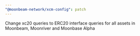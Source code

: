 ```yaml
---
"@moonbeam-network/xcm-config": patch
---
```


Change xc20 queries to ERC20 interface queries for all assets in Moonbeam, Moonriver and Moonbase Alpha
